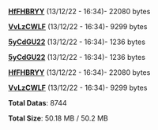 [**HfFHBRYY**](/data/HfFHBRYY.txt) (13/12/22 - 16:34)- 22080 bytes

[**VvLzCWLF**](/data/VvLzCWLF.txt) (13/12/22 - 16:34)- 9299 bytes

[**5yCdGU22**](/data/5yCdGU22.txt) (13/12/22 - 16:34)- 1236 bytes

[**5yCdGU22**](/data/5yCdGU22.txt) (13/12/22 - 16:34)- 1236 bytes

[**HfFHBRYY**](/data/HfFHBRYY.txt) (13/12/22 - 16:34)- 22080 bytes

[**VvLzCWLF**](/data/VvLzCWLF.txt) (13/12/22 - 16:34)- 9299 bytes

**Total Datas**: 8744

**Total Size**: 50.18 MB / 50.2 MB